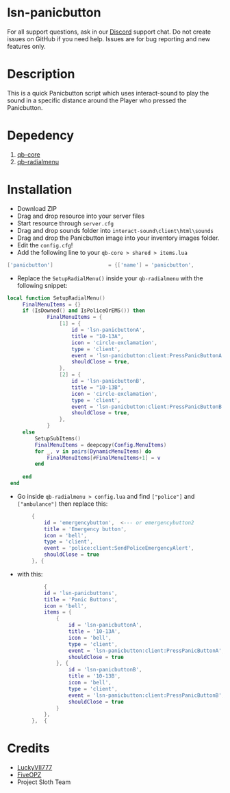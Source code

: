 # lsn-panicbutton

For all support questions, ask in our [Discord](https://www.discord.gg/projectsloth) support chat. 
Do not create issues on GitHub if you need help. Issues are for bug reporting and new features only.

# Description
This is a quick Panicbutton script which uses interact-sound to play the sound in a specific distance around the Player who pressed the Panicbutton.

# Depedency
1. [qb-core](https://github.com/qbcore-framework/qb-core)
2. [qb-radialmenu](https://github.com/qbcore-framework/qb-radialmenu)

# Installation
* Download ZIP
* Drag and drop resource into your server files
* Start resource through `server.cfg`
* Drag and drop sounds folder into `interact-sound\client\html\sounds`
* Drag and drop the Panicbutton image into your inventory images folder.
* Edit the `config.cfg`!
* Add the following line to your `qb-core > shared > items.lua`
```lua
['panicbutton'] 				 = {['name'] = 'panicbutton',					['label'] = 'Panic Button',				['weight'] = 100,		['type'] = 'item',		['image'] = 'panicbutton.png', 			['unique'] = true,		['useable'] = true, 	['shouldClose'] = true,	   ['combinable'] = nil,   ['description'] = 'A Button to make Panic'},
``` 

* Replace the `SetupRadialMenu()` inside your `qb-radialmenu` with the following snippet:
```lua
local function SetupRadialMenu() 
     FinalMenuItems = {} 
     if (IsDowned() and IsPoliceOrEMS()) then 
             FinalMenuItems = { 
                 [1] = { 
                     id = 'lsn-panicbuttonA', 
                     title = "10-13A", 
                     icon = 'circle-exclamation', 
                     type = 'client', 
                     event = 'lsn-panicbutton:client:PressPanicButtonA', 
                     shouldClose = true, 
                 }, 
				 [2] = { 
                     id = 'lsn-panicbuttonB', 
                     title = "10-13B", 
                     icon = 'circle-exclamation', 
                     type = 'client', 
                     event = 'lsn-panicbutton:client:PressPanicButtonB', 
                     shouldClose = true, 
                 }, 
             } 
     else 
         SetupSubItems() 
         FinalMenuItems = deepcopy(Config.MenuItems) 
         for _, v in pairs(DynamicMenuItems) do 
             FinalMenuItems[#FinalMenuItems+1] = v 
         end 
  
     end 
 end
```
* Go inside `qb-radialmenu > config.lua` and find `["police"]` and `["ambulance"]` then replace this:
```lua
        {
            id = 'emergencybutton',  <--- or emergencybutton2
            title = 'Emergency button',
            icon = 'bell',
            type = 'client',
            event = 'police:client:SendPoliceEmergencyAlert',
            shouldClose = true
        }, {
```
* with this:
```lua
			{
            id = 'lsn-panicbuttons',
            title = 'Panic Buttons',
            icon = 'bell',
            items = {
				{
					id = 'lsn-panicbuttonA',
					title = '10-13A',
					icon = 'bell',
					type = 'client',
					event = 'lsn-panicbutton:client:PressPanicButtonA',
					shouldClose = true
				}, {
					id = 'lsn-panicbuttonB',
					title = '10-13B',
					icon = 'bell',
					type = 'client',
					event = 'lsn-panicbutton:client:PressPanicButtonB',
					shouldClose = true
				}
			},
		},	{
```

# Credits
* [LuckyVII777](https://github.com/LuckyVII777)
* [FiveOPZ](https://github.com/FiveOPZ)
* Project Sloth Team
